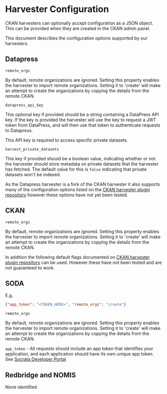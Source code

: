 # Harvester Configuration

CKAN harvesters can optionally accept configuration as a JSON object.
This can be provided when they are created in the CKAN admin panel.

This document describes the configuration options supported by our
harvesters.

## Datapress

`remote_orgs`

By default, remote organizations are ignored. Setting this property
enables the harvester to import remote organizations. Setting it to
'create' will make an attempt to create the organizations by copying
the details from the remote CKAN.

`datapress_api_key`

This optional key if provided should be a string containing a
DataPress API key. If the key is provided the harvester will use the
key to request a JWT token from DataPress, and will then use that
token to authenticate requests to Datapress.

This API key is required to access specific private datasets.

`harvest_private_datasets`

This key if provided should be a boolean value, indicating whether or
not the harvester should store metadata on private datasets that the
harvester has fetched. The default value for this is `false`
indicating that private datasets won't be indexed.

As the Datapress harvester is a fork of the CKAN harvester it also
supports many of the configuration options listed on the [CKAN harvester plugin
repository](https://github.com/ckan/ckanext-harvest?tab=readme-ov-file#the-ckan-harvester)
however these options have not yet been tested.

## CKAN

`remote_orgs`

By default, remote organizations are ignored. Setting this property
enables the harvester to import remote organizations. Setting it to
'create' will make an attempt to create the organizations by copying
the details from the remote CKAN.


In addition the following default flags documented on [CKAN harvester plugin repository](https://github.com/ckan/ckanext-harvest?tab=readme-ov-file#the-ckan-harvester) can be used. However these have not been tested and are not guaranteed
to work.


## SODA

E.g.

```json
{"app_token": "<TOKEN_HERE>", "remote_orgs": "create"}
```


`remote_orgs`

By default, remote organizations are ignored. Setting this property
enables the harvester to import remote organizations. Setting it to
'create' will make an attempt to create the organizations by copying
the details from the remote CKAN.

`app_token` - All requests should include an app token that identifies
your application, and each application should have its own unique app
token. See [Socrata Developer Portal](https://dev.socrata.com/foundry/opendata.camden.gov.uk/uqwb-mdhe/embed)

## Redbridge and NOMIS

None identified
